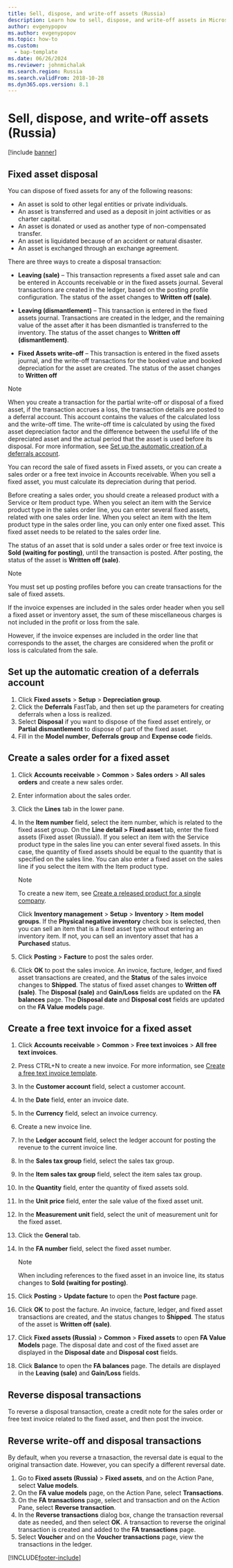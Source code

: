 ```yaml
---
title: Sell, dispose, and write-off assets (Russia)
description: Learn how to sell, dispose, and write-off assets in Microsoft Dynamics 365 Finance in Russia, including an outline on fixed asset disposal.
author: evgenypopov
ms.author: evgenypopov
ms.topic: how-to
ms.custom: 
  - bap-template
ms.date: 06/26/2024
ms.reviewer: johnmichalak
ms.search.region: Russia
ms.search.validFrom: 2018-10-28
ms.dyn365.ops.version: 8.1
---
```


# Sell, dispose, and write-off assets (Russia)
[!include [banner](../../includes/banner.md)]

## Fixed asset disposal 

You can dispose of fixed assets for any of the following reasons:

  - An asset is sold to other legal entities or private individuals.
  - An asset is transferred and used as a deposit in joint activities or as charter capital.
  - An asset is donated or used as another type of non-compensated transfer.
  - An asset is liquidated because of an accident or natural disaster.
  - An asset is exchanged through an exchange agreement.

There are three ways to create a disposal transaction:

  - **Leaving (sale)** – This transaction represents a fixed asset sale and can be entered in Accounts receivable or in the fixed assets journal. Several transactions are created in the ledger, based on the posting profile configuration. The status of the asset changes to **Written off (sale)**.

  - **Leaving (dismantlement)** – This transaction is entered in the fixed assets journal. Transactions are created in the ledger, and the remaining value of the asset after it has been dismantled is transferred to the inventory. The status of the asset changes to **Written off (dismantlement)**.

  - **Fixed Assets write-off** – This transaction is entered in the fixed assets journal, and the write-off transactions for the booked value and booked depreciation for the asset are created. The status of the asset changes to **Written off**


> [!NOTE]
> When you create a transaction for the partial write-off or disposal of a fixed asset, if the transaction accrues a loss, the transaction details are posted to a deferral account. This account contains the values of the calculated loss and the write-off time. The write-off time is calculated by using the fixed asset depreciation factor and the difference between the useful life of the depreciated asset and the actual period that the asset is used before its disposal. For more information, see [Set up the automatic creation of a deferrals account](#set-up-the-automatic-creation-of-a-deferrals-account).

You can record the sale of fixed assets in Fixed assets, or you can create a sales order or a free text invoice in Accounts receivable. When you sell a fixed asset, you must calculate its depreciation during that period.

Before creating a sales order, you should create a released product with a Service or Item product type. When you select an item with the Service product type in the sales order line, you can enter several fixed assets, related with one sales order line. When you select an item with the Item product type in the sales order line, you can only enter one fixed asset. This fixed asset needs to be related to the sales order line.

The status of an asset that is sold under a sales order or free text invoice is **Sold (waiting for posting)**, until the transaction is posted. After posting, the status of the asset is **Written off (sale)**.

> [!NOTE]
> You must set up posting profiles before you can create transactions for the sale of fixed assets.

If the invoice expenses are included in the sales order header when you sell a fixed asset or inventory asset, the sum of these miscellaneous charges is not included in the profit or loss from the sale.

However, if the invoice expenses are included in the order line that corresponds to the asset, the charges are considered when the profit or loss is calculated from the sale.



## Set up the automatic creation of a deferrals account 

1.  Click **Fixed assets** \> **Setup** \> **Depreciation group**.
2.  Click the **Deferrals** FastTab, and then set up the parameters for creating deferrals when a loss is realized.
3.  Select **Disposal** if you want to dispose of the fixed asset entirely, or **Partial dismantlement** to dispose of part of the fixed asset.
4.  Fill in  the **Model number**, **Deferrals group** and **Expense code** fields.



## Create a sales order for a fixed asset

1.  Click **Accounts receivable** \> **Common** \> **Sales orders** \> **All sales orders** and create a new sales order.
2.  Enter information about the sales order.
3.  Click the **Lines** tab in the lower pane. 
4.  In the **Item number** field, select the item number, which is related to the fixed asset group. On the **Line detail > Fixed asset** tab, enter the fixed assets (Fixed asset (Russia)). If you select an item with the Service product type in the sales line you can enter several fixed assets. In this case, the quantity of fixed assets should be equal to the quantity that is specified on the sales line. You can also enter a fixed asset on the sales line if you select the item with the Item product type. 

    > [!NOTE]
    > To create a new item, see [Create a released product for a single company](../../../supply-chain/pim/tasks/create-released-product-single-company.md).
    >
    > Click **Inventory management** &gt; **Setup** &gt; **Inventory** &gt; **Item model groups**. If the **Physical negative inventory** check box is selected, then you can sell an item that is a fixed asset type without entering an inventory item. If not, you can sell an inventory asset that has a **Purchased** status.

12. Click **Posting** \> **Facture** to post the sales order.
13. Click **OK** to post the sales invoice. An invoice, facture, ledger, and fixed asset transactions are created, and the **Status** of the sales invoice changes to **Shipped**. The status of fixed asset changes to **Written off (sale)**. The **Disposal (sale)** and **Gain/Loss** fields are updated on the **FA balances** page. The **Disposal date** and **Disposal cost** fields are updated on the **FA Value models** page.

## Create a free text invoice for a fixed asset

1.  Click **Accounts receivable** \> **Common** \> **Free text invoices** \> **All free text invoices**.
2.  Press CTRL+N to create a new invoice. For more information, see [Create a free text invoice template](../../accounts-receivable/create-free-text-invoice-template-new.md).
3.  In the **Customer account** field, select a customer account.
4.  In the **Date** field, enter an invoice date.
5.  In the **Currency** field, select an invoice currency.
6.  Create a new invoice line.
7.  In the **Ledger account** field, select the ledger account for posting the revenue to the current invoice line.
8.  In the **Sales tax group** field, select the sales tax group.
9.  In the **Item sales tax group** field, select the item sales tax group.
10. In the **Quantity** field, enter the quantity of fixed assets sold.
11. In the **Unit price** field, enter the sale value of the fixed asset unit.
12. In the **Measurement unit** field, select the unit of measurement unit for the fixed asset.
13. Click the **General** tab.
14. In the **FA number** field, select the fixed asset number.   
    > [!NOTE]
    > When including references to the fixed asset in an invoice line, its status changes to **Sold (waiting for posting)**.

15. Click **Posting** \> **Update facture** to open the **Post facture** page.
16. Click **OK** to post the facture. An invoice, facture, ledger, and fixed asset transactions are created, and the status changes to **Shipped**. The status of the asset is **Written off (sale)**.
17. Click **Fixed assets (Russia)** \> **Common** \> **Fixed assets** to open **FA Value Models** page. The disposal date and cost of the fixed asset are displayed in the **Disposal date** and **Disposal cost** fields.
18. Click **Balance** to open the **FA balances** page. The details are displayed in the **Leaving (sale)** and **Gain/Loss** fields.

## Reverse disposal transactions
To reverse a disposal transaction, create a credit note for the sales order or free text invoice related to the fixed asset, and then post the invoice.

## Reverse write-off and disposal transactions
By default, when you reverse a trnasaction, the reversal date is equal to the original transaction date. However, you can specify a different reversal date. 

1.	Go to **Fixed assets (Russia)** > **Fixed assets**, and on the Action Pane, select **Value models**.
2.	On the **FA value models** page, on the Action Pane, select **Transactions**.
3.	On the **FA transactions** page, select and transaction and on the Action Pane, select **Reverse transaction**.
4.	In the **Reverse transactions** dialog box, change the transaction reversal date as needed, and then select **OK**. A transaction to reverse the original transaction is created and added to the **FA transactions** page.
5.	Select **Voucher** and on the **Voucher transactions** page, view the transactions in the ledger.



[!INCLUDE[footer-include](../../../includes/footer-banner.md)]
